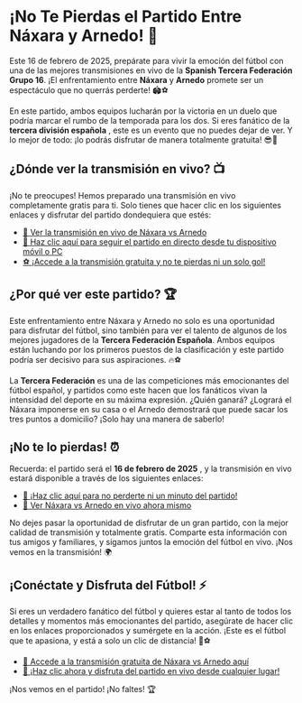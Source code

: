 # ¡No Te Pierdas el Partido Entre Náxara y Arnedo! 📅

Este 16 de febrero de 2025, prepárate para vivir la emoción del fútbol con una de las mejores transmisiones en vivo de la **Spanish Tercera Federación Grupo 16**. ¡El enfrentamiento entre **Náxara** y **Arnedo** promete ser un espectáculo que no querrás perderte! 🏟️⚽

En este partido, ambos equipos lucharán por la victoria en un duelo que podría marcar el rumbo de la temporada para los dos. Si eres fanático de la **tercera división española** , este es un evento que no puedes dejar de ver. Y lo mejor de todo: ¡lo podrás disfrutar de manera totalmente gratuita! 😎🎉

## ¿Dónde ver la transmisión en vivo? 📺

¡No te preocupes! Hemos preparado una transmisión en vivo completamente gratis para ti. Solo tienes que hacer clic en los siguientes enlaces y disfrutar del partido dondequiera que estés:

- [🎥 Ver la transmisión en vivo de Náxara vs Arnedo](https://tinyurl.com/livestreamfreeo?st=N%C3%A1xara+vs+Arnedo&si=ghc)
- [🔴 Haz clic aquí para seguir el partido en directo desde tu dispositivo móvil o PC](https://tinyurl.com/livestreamfreeo?st=N%C3%A1xara+vs+Arnedo&si=ghc)
- [⚽ ¡Accede a la transmisión gratuita y no te pierdas ni un solo gol!](https://tinyurl.com/livestreamfreeo?st=N%C3%A1xara+vs+Arnedo&si=ghc)

## ¿Por qué ver este partido? 🏆

Este enfrentamiento entre Náxara y Arnedo no solo es una oportunidad para disfrutar del fútbol, sino también para ver el talento de algunos de los mejores jugadores de la **Tercera Federación Española**. Ambos equipos están luchando por los primeros puestos de la clasificación y este partido podría ser decisivo para sus aspiraciones. 🔥⚽

La **Tercera Federación** es una de las competiciones más emocionantes del fútbol español, y partidos como este hacen que los fanáticos vivan la intensidad del deporte en su máxima expresión. ¿Quién ganará? ¿Logrará el Náxara imponerse en su casa o el Arnedo demostrará que puede sacar los tres puntos a domicilio? ¡Solo hay una manera de saberlo!

## ¡No te lo pierdas! ⏰

Recuerda: el partido será el **16 de febrero de 2025** , y la transmisión en vivo estará disponible a través de los siguientes enlaces:

- [🔴 ¡Haz clic aquí para no perderte ni un minuto del partido!](https://tinyurl.com/livestreamfreeo?st=N%C3%A1xara+vs+Arnedo&si=ghc)
- [🎥 Ver Náxara vs Arnedo en vivo ahora mismo](https://tinyurl.com/livestreamfreeo?st=N%C3%A1xara+vs+Arnedo&si=ghc)

No dejes pasar la oportunidad de disfrutar de un gran partido, con la mejor calidad de transmisión y totalmente gratis. Comparte esta información con tus amigos y familiares, y sigamos juntos la emoción del fútbol en vivo. ¡Nos vemos en la transmisión! 🌍

## ¡Conéctate y Disfruta del Fútbol! ⚡

Si eres un verdadero fanático del fútbol y quieres estar al tanto de todos los detalles y momentos más emocionantes del partido, asegúrate de hacer clic en los enlaces proporcionados y sumérgete en la acción. ¡Este es el fútbol que te apasiona, y está a solo un clic de distancia! 🎉⚽

- [🚀 Accede a la transmisión gratuita de Náxara vs Arnedo aquí](https://tinyurl.com/livestreamfreeo?st=N%C3%A1xara+vs+Arnedo&si=ghc)
- [📲 ¡Haz clic ahora y disfruta del partido en vivo desde cualquier lugar!](https://tinyurl.com/livestreamfreeo?st=N%C3%A1xara+vs+Arnedo&si=ghc)

¡Nos vemos en el partido! ¡No faltes! 🏆
